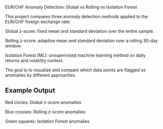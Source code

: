 EUR/CHF Anomaly Detection: Global vs Rolling vs Isolation Forest

This project compares three anomaly detection methods applied to the EUR/CHF foreign exchange rate:

Global z-score: fixed mean and standard deviation over the entire sample.

Rolling z-score: adaptive mean and standard deviation over a rolling 30-day window.

Isolation Forest (ML): unsupervised machine learning method on daily returns and volatility context.

The goal is to visualize and compare which data points are flagged as anomalies by different approaches.

## Example Output

Red circles: Global z-score anomalies

Blue crosses: Rolling z-score anomalies

Green squares: Isolation Forest anomalies
